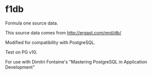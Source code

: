 # f1db

Formula one source data.

This source data comes from http://ergast.com/mrd/db/

Modified for compatibility with PostgreSQL. 

Test on PG v10.

For use with Dimitri Fontaine's 
"Mastering PostgreSQL in Application Development"
